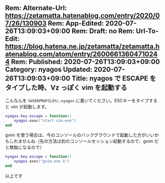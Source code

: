 Rem: Alternate-Url: https://zetamatta.hatenablog.com/entry/2020/07/26/130903
Rem: App-Edited: 2020-07-26T13:09:03+09:00
Rem: Draft: no
Rem: Url-To-Edit: https://blog.hatena.ne.jp/zetamatta/zetamatta.hatenablog.com/atom/entry/26006613604710244
Rem: Published: 2020-07-26T13:09:03+09:00
Category: nyagos
Updated: 2020-07-26T13:09:03+09:00
Title:  nyagos で ESCAPE をタイプした時、Vz っぽく vim を起動する
---
こんなんを `%USERPROFILE%\.nyagos` に書いてください。ESCキーをタイプすると vim が起動します。

```lua
nyagos.key.escape = function()
    nyagos.exec("start vim.exe")
end
```

gvim を使う場合は、今のコンソールのバックグラウンドで起動した方がいいかもしれませんね（先の方法は別のコンソールセッション起動するので、gvim だと無駄になるので）

```lua
nyagos.key.escape = function()
    nyagos.exec("gvim.exe &")
end
```

以上です